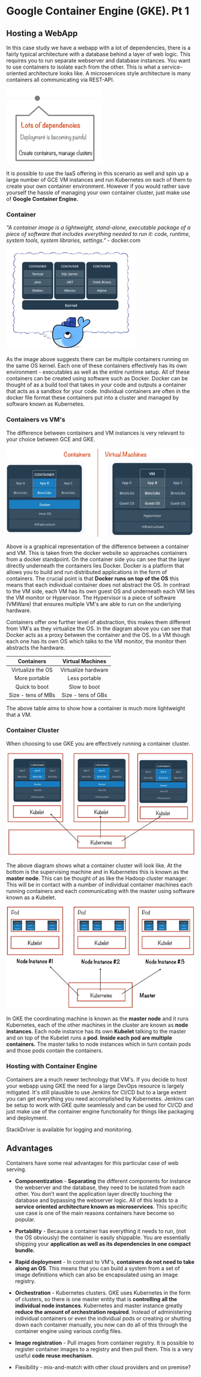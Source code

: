 # Google Container Engine (GKE). Pt 1


## Hosting a WebApp

In this case study we have a webapp with a lot of dependencies, there is a fairly typical architecture with a database behind a layer of web logic. This requires you to run separate webserver and database instances.
You want to use containers to isolate each from the other. This is what a service-oriented architecture looks like. 
A microservices style architecture is many containers all communicating via REST-API.

![compute_option_gke.png](attachments/61169ae9.png)


It is possible to use the IaaS offering in this scenario as well and spin up a large number of GCE VM instances and run Kubernetes on each of them to create your own container environment. However if you would rather save yourself the hassle of managing your own container cluster, just make use of **Google Container Engine.**

### Container

*"A container image is a lightweight, stand-alone, executable package of a piece of software that includes everything needed to run it: code, runtime, system tools, system libraries, settings."* - docker.com

![docker.png](attachments/fbf418c7.png)

As the image above suggests there can be multiple containers running on the same OS kernel. Each one of these containers effectively has its own environment - executables as well as the entire runtime setup. All of these containers can be created using software such as Docker. Docker can be thought of as a build tool that takes in your code and outputs a container that acts as a sandbox for your code. Individual containers are often in the docker file format these containers put into a cluster and managed by software known as Kubernetes.



### Containers vs VM's

The difference between containers and VM instances is very relevant to your choice between GCE and GKE.


![container vs vm.png](attachments/01904a8b.png)


Above is a graphical representation of the difference between a container and VM. This is taken from the docker website so approaches containers from a docker standpoint.
On the container side you can see that the layer directly underneath the containers lies Docker. Docker is a platform that allows you to build and run distributed applications in the form of containers. The crucial point is that **Docker runs on top of the OS** this means that each individual container does not abstract the OS.
In contrast to the VM side, each VM has its own guest OS and underneath each VM lies the VM monitor or Hypervisor. The Hypervisor is a piece of software (VMWare) that ensures multiple VM's are able to run on the underlying hardware.

Containers offer one further level of abstraction, this makes them different from VM's as they virtualize the OS. In the diagram above you can see that Docker acts as a proxy between the container and the OS. In a VM though each one has its own OS which talks to the VM monitor, the monitor then abstracts the hardware.


| Containers | Virtual Machines |
|:------------:|:------------------:|
|Virtualize the OS | Virtualize hardware|
| More portable | Less portable |
| Quick to boot | Slow to boot |
| Size - tens of MBs | Size - tens of GBs |


The above table aims to show how a container is much more lightweight that a VM.

### Container Cluster

When choosing to use GKE you are effectively running a container cluster.

![gke_container_cluster.png](attachments/6ab6e107.png)


The above diagram shows what a container cluster will look like. At the bottom is the supervising machine and in Kubernetes this is known as the **master node**. This can be thought of as like the Hadoop cluster manager. This will be in contact with a number of individual container machines each running containers and each communicating with the master using software known as a Kubelet.

![master_node_and_pods.png](attachments/02880c72.png)

In GKE the coordinating machine is known as the **master node** and it runs Kubernetes, each of the other machines in the cluster are known as **node instances.** Each node instance has its own **Kubelet** talking to the master and on top of the Kubelet runs a **pod**. **Inside each pod are multiple containers.** The master talks to node instances which in turn contain pods and those pods contain the containers. 


### Hosting with Container Engine

Containers are a much newer technology that VM's. If you decide to host your webapp using GKE the need for a large DevOps resource is largely mitigated. It's still plausible to use Jenkins for CI/CD but to a large extent you can get everything you need accomplished by Kubernetes. Jenkins can be setup to work with GKE quite seamlessly and can be used for CI/CD and just make use of the container engine functionality for things like packaging and deployment.

StackDriver is available for logging and monitoring.


## Advantages

Containers have some real advantages for this particular case of web serving.

- **Componentization** - **Separating** the different components for instance the webserver and the database, they need to be isolated from each other. You don’t want the application layer directly touching the database and bypassing the webserver logic. All of this leads to a **service oriented architecture known as microservices**. This specific use case is one of the main reasons containers have become so popular.

- **Portability** - Because a container has everything it needs to run, (not the OS obviously) the container is easily shippable. You are essentially shipping your **application as well as its dependencies in one compact bundle.**

- **Rapid deployment** - In contrast to VM's, **containers do not need to take along an OS**. This means that you can build a system from a set of image definitions which can also be encapsulated using an image registry. 

- **Orchestration** - Kubernetes clusters. GKE uses Kubernetes in the form of clusters, so there is one master entity that is **controlling all the individual node instances**. Kubernetes and master instance greatly **reduce the amount of orchestration required**. Instead of administering individual containers or even the individual pods or creating or shutting down each container manually, you now can do all of this through the container engine using various config files.

- **Image registration** - Pull images from container registry. It is possible to register container images to a registry and then pull them. This is a very useful **code reuse mechanism**.

- Flexibility - mix-and-match with other cloud providers and on premise?






